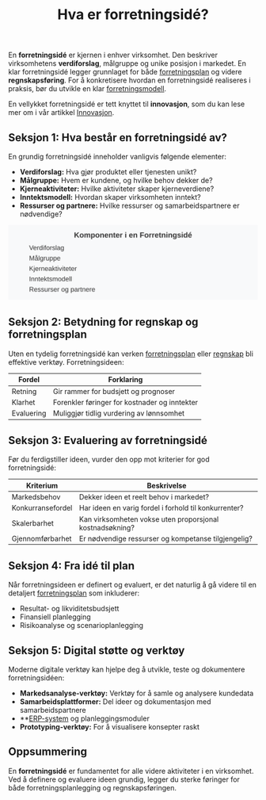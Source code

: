 ﻿---
title: "Hva er forretningsidé?"
seoTitle: "Hva er forretningsidé?"
meta_description: 'En **forretningsidé** er kjernen i enhver virksomhet. Den beskriver virksomhetens **verdiforslag**, målgruppe og unike posisjon i markedet. En klar forretning...'
slug: hva-er-forretningside
type: blog
layout: pages/single
---

En **forretningsidé** er kjernen i enhver virksomhet. Den beskriver virksomhetens **verdiforslag**, målgruppe og unike posisjon i markedet. En klar forretningsidé legger grunnlaget for både [forretningsplan](/blogs/regnskap/hva-er-forretningsplan "Hva er Forretningsplan? Komplett Guide til Forretningsplanlegging og Regnskapsoppfølging") og videre **regnskapsføring**. For å konkretisere hvordan en forretningsidé realiseres i praksis, bør du utvikle en klar [forretningsmodell](/blogs/regnskap/hva-er-forretningsmodell "Hva er forretningsmodell? Komplett guide til utforming og evaluering av forretningsmodell for regnskap og virksomhetsstyring").

En vellykket forretningsidé er tett knyttet til **innovasjon**, som du kan lese mer om i vår artikkel [Innovasjon](/blogs/regnskap/innovasjon "Innovasjon i Regnskap: En Komplett Guide til Innovasjon i Regnskap og Utviklingskostnader").

## Seksjon 1: Hva består en forretningsidé av?

En grundig forretningsidé inneholder vanligvis følgende elementer:

* **Verdiforslag:** Hva gjør produktet eller tjenesten unikt?
* **Målgruppe:** Hvem er kundene, og hvilke behov dekker de?
* **Kjerneaktiviteter:** Hvilke aktiviteter skaper kjerneverdiene?
* **Inntektsmodell:** Hvordan skaper virksomheten inntekt?
* **Ressurser og partnere:** Hvilke ressurser og samarbeidspartnere er nødvendige?

![Komponenter i en Forretningsidé](forretningside-komponenter.svg)

## Seksjon 2: Betydning for regnskap og forretningsplan

Uten en tydelig forretningsidé kan verken [forretningsplan](/blogs/regnskap/hva-er-forretningsplan "Hva er Forretningsplan? Komplett Guide til Forretningsplanlegging og Regnskapsoppfølging") eller [regnskap](/blogs/regnskap/hva-er-regnskap "Hva er Regnskap? En Dybdeanalyse for Norge") bli effektive verktøy. Forretningsideen:

| Fordel   | Forklaring                                              |
|----------|----------------------------------------------------------|
| Retning  | Gir rammer for budsjett og prognoser                     |
| Klarhet  | Forenkler føringer for kostnader og inntekter            |
| Evaluering | Muliggjør tidlig vurdering av lønnsomhet                |

## Seksjon 3: Evaluering av forretningsidé

Før du ferdigstiller ideen, vurder den opp mot kriterier for god forretningsidé:

| Kriterium         | Beskrivelse                                            |
|-------------------|--------------------------------------------------------|
| Markedsbehov      | Dekker ideen et reelt behov i markedet?                |
| Konkurransefordel | Har ideen en varig fordel i forhold til konkurrenter? |
| Skalerbarhet      | Kan virksomheten vokse uten proporsjonal kostnadsøkning? |
| Gjennomførbarhet  | Er nødvendige ressurser og kompetanse tilgjengelig?     |

## Seksjon 4: Fra idé til plan

Når forretningsideen er definert og evaluert, er det naturlig å gå videre til en detaljert [forretningsplan](/blogs/regnskap/hva-er-forretningsplan "Hva er Forretningsplan? Komplett Guide til Forretningsplanlegging og Regnskapsoppfølging") som inkluderer:

* Resultat- og likviditetsbudsjett
* Finansiell planlegging
* Risikoanalyse og scenarioplanlegging

## Seksjon 5: Digital støtte og verktøy

Moderne digitale verktøy kan hjelpe deg å utvikle, teste og dokumentere forretningsidéen:

* **Markedsanalyse-verktøy:** Verktøy for å samle og analysere kundedata
* **Samarbeidsplattformer:** Del ideer og dokumentasjon med samarbeidspartnere
* **[ERP-system](/blogs/regnskap/hva-er-erp-system "Hva er ERP-system? Komplett Guide til Enterprise Resource Planning") og planleggingsmoduler
* **Prototyping-verktøy:** For å visualisere konsepter raskt

## Oppsummering

En **forretningsidé** er fundamentet for alle videre aktiviteter i en virksomhet. Ved å definere og evaluere ideen grundig, legger du sterke føringer for både forretningsplanlegging og regnskapsføringen.







